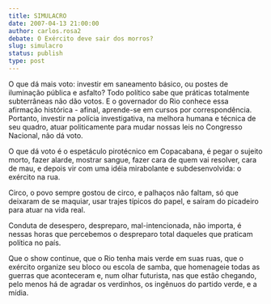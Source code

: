 ```yaml
---
title: SIMULACRO
date: 2007-04-13 21:00:00
author: carlos.rosa2
debate: O Exército deve sair dos morros?
slug: simulacro
status: publish 
type: post
---
```


O que dá mais voto: investir em saneamento básico, ou postes de iluminação pública e asfalto? Todo político sabe que práticas totalmente subterrâneas não dão votos. E o governador do Rio conhece essa afirmação histórica - afinal, aprende-se em cursos por correspondência. Portanto, investir na polícia investigativa, na melhora humana e técnica de seu quadro, atuar politicamente para mudar nossas leis no Congresso Nacional, não dá voto.  

O que dá voto é o espetáculo pirotécnico em Copacabana, é pegar o sujeito morto, fazer alarde, mostrar sangue, fazer cara de quem vai resolver, cara de mau, e depois vir com uma idéia mirabolante e subdesenvolvida: o exército na rua.  

Circo, o povo sempre gostou de circo, e palhaços não faltam, só que deixaram de se maquiar, usar trajes típicos do papel, e saíram do picadeiro para atuar na vida real.  

Conduta de desespero, despreparo, mal-intencionada, não importa, é nessas horas que percebemos o despreparo total daqueles que praticam política no país.  

Que o show continue, que o Rio tenha mais verde em suas ruas, que o exército organize seu bloco ou escola de samba, que homenageie todas as guerras que aconteceram e, num olhar futurista, nas que estão chegando, pelo menos há de agradar os verdinhos, os ingênuos do partido verde, e a mídia.
